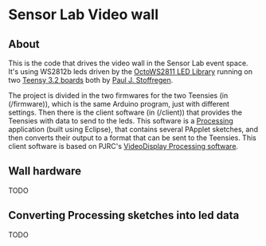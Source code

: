 # Sensor Lab Video wall

## About
This is the code that drives the video wall in the Sensor Lab event space. It's 
using WS2812b leds driven by the [OctoWS2811 LED Library](https://www.pjrc.com/teensy/td_libs_OctoWS2811.html) 
running on two [Teensy 3.2 boards](https://www.pjrc.com/store/teensy32.html) both by [Paul J. Stoffregen](https://www.pjrc.com). 

The project is divided in the two firmwares for the two Teensies (in (/firmware)),
which is the same Arduino program, just with different settings. Then there is the
client software (in (/client)) that provides the Teensies with data to send to the leds. This software
is a [Processing](https://processing.org/) application (built using Eclipse), that 
contains several PApplet sketches, and then converts their output to a format that 
can be sent to the Teensies. This client software is based on PJRC's 
[VideoDisplay Processing software](https://github.com/PaulStoffregen/OctoWS2811/tree/master/extras/VideoDisplay/Processing).


## Wall hardware
TODO

## Converting Processing sketches into led data
TODO

